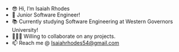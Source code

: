 - 😎 Hi, I’m Isaiah Rhodes
- 👀 Junior Software Engineer!
- 📚 Currently studying Software Engineering at Western Governors University!
- 👨🏾‍💻 Willing to collaborate on any projects.
- 📫 Reach me @ Isaiahrhodes54@gmail.com
<!---
ZaeRhodes/ZaeRhodes is a ✨ special ✨ repository because its `README.md` (this file) appears on your GitHub profile.
You can click the Preview link to take a look at your changes.
--->
